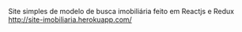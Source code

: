 Site simples de modelo de busca imobiliária feito em Reactjs e Redux
http://site-imobiliaria.herokuapp.com/
